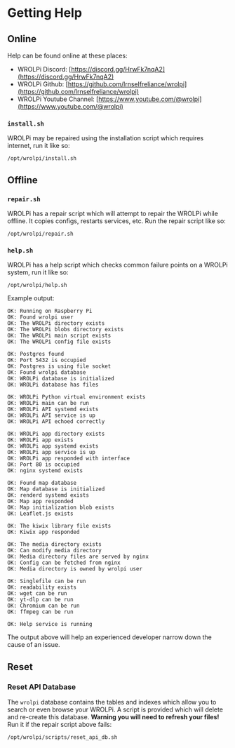 # Getting Help
## Online

Help can be found online at these places:

* WROLPi Discord: [https://discord.gg/HrwFk7nqA2](https://discord.gg/HrwFk7nqA2)
* WROLPi Github: [https://github.com/lrnselfreliance/wrolpi](https://github.com/lrnselfreliance/wrolpi)
* WROLPi Youtube Channel: [https://www.youtube.com/@wrolpi](https://www.youtube.com/@wrolpi)

### `install.sh`

WROLPi may be repaired using the installation script which requires internet, run it like so:

`/opt/wrolpi/install.sh`

## Offline

### `repair.sh`

WROLPi has a repair script which will attempt to repair the WROLPi while offline. It copies configs, restarts services,
etc. Run the repair script like so:

`/opt/wrolpi/repair.sh`

### `help.sh`

WROLPi has a help script which checks common failure points on a WROLPi system, run it like so:

`/opt/wrolpi/help.sh`

Example output:

```text
OK: Running on Raspberry Pi
OK: Found wrolpi user
OK: The WROLPi directory exists
OK: The WROLPi blobs directory exists
OK: The WROLPi main script exists
OK: The WROLPi config file exists

OK: Postgres found
OK: Port 5432 is occupied
OK: Postgres is using file socket
OK: Found wrolpi database
OK: WROLPi database is initialized
OK: WROLPi database has files

OK: WROLPi Python virtual environment exists
OK: WROLPi main can be run
OK: WROLPi API systemd exists
OK: WROLPi API service is up
OK: WROLPi API echoed correctly

OK: WROLPi app directory exists
OK: WROLPi app exists
OK: WROLPi app systemd exists
OK: WROLPi app service is up
OK: WROLPi app responded with interface
OK: Port 80 is occupied
OK: nginx systemd exists

OK: Found map database
OK: Map database is initialized
OK: renderd systemd exists
OK: Map app responded
OK: Map initialization blob exists
OK: Leaflet.js exists

OK: The kiwix library file exists
OK: Kiwix app responded

OK: The media directory exists
OK: Can modify media directory
OK: Media directory files are served by nginx
OK: Config can be fetched from nginx
OK: Media directory is owned by wrolpi user

OK: Singlefile can be run
OK: readability exists
OK: wget can be run
OK: yt-dlp can be run
OK: Chromium can be run
OK: ffmpeg can be run

OK: Help service is running
```

The output above will help an experienced developer narrow down the cause of an issue.

## Reset

### Reset API Database

The `wrolpi` database contains the tables and indexes which allow you to search or even browse your WROLPi. A script is
provided which will delete and re-create this database.  **Warning you will need to refresh your files!**  Run it if the
repair script above fails:

`/opt/wrolpi/scripts/reset_api_db.sh`